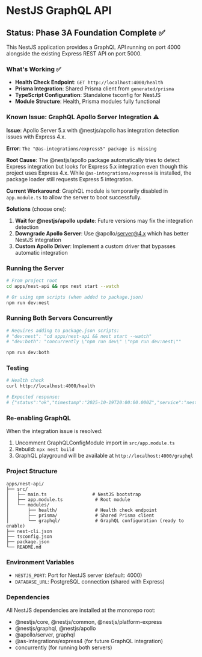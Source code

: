 # NestJS GraphQL API

## Status: Phase 3A Foundation Complete ✅

This NestJS application provides a GraphQL API running on port 4000 alongside the existing Express REST API on port 5000.

### What's Working ✅

- **Health Check Endpoint**: `GET http://localhost:4000/health`
- **Prisma Integration**: Shared Prisma client from `generated/prisma`
- **TypeScript Configuration**: Standalone tsconfig for NestJS
- **Module Structure**: Health, Prisma modules fully functional

### Known Issue: GraphQL Apollo Server Integration ⚠️

**Issue**: Apollo Server 5.x with @nestjs/apollo has integration detection issues with Express 4.x.

**Error**: `The "@as-integrations/express5" package is missing`

**Root Cause**: The @nestjs/apollo package automatically tries to detect Express integration but looks for Express 5.x integration even though this project uses Express 4.x. While `@as-integrations/express4` is installed, the package loader still requests Express 5 integration.

**Current Workaround**: GraphQL module is temporarily disabled in `app.module.ts` to allow the server to boot successfully.

**Solutions** (choose one):
1. **Wait for @nestjs/apollo update**: Future versions may fix the integration detection
2. **Downgrade Apollo Server**: Use @apollo/server@4.x which has better NestJS integration
3. **Custom Apollo Driver**: Implement a custom driver that bypasses automatic integration

### Running the Server

```bash
# From project root
cd apps/nest-api && npx nest start --watch

# Or using npm scripts (when added to package.json)
npm run dev:nest
```

### Running Both Servers Concurrently

```bash
# Requires adding to package.json scripts:
# "dev:nest": "cd apps/nest-api && nest start --watch"
# "dev:both": "concurrently \"npm run dev\" \"npm run dev:nest\""

npm run dev:both
```

### Testing

```bash
# Health check
curl http://localhost:4000/health

# Expected response:
# {"status":"ok","timestamp":"2025-10-19T20:00:00.000Z","service":"nest-api"}
```

### Re-enabling GraphQL

When the integration issue is resolved:

1. Uncomment GraphQLConfigModule import in `src/app.module.ts`
2. Rebuild: `npx nest build`
3. GraphQL playground will be available at `http://localhost:4000/graphql`

### Project Structure

```
apps/nest-api/
├── src/
│   ├── main.ts                 # NestJS bootstrap
│   ├── app.module.ts            # Root module
│   └── modules/
│       ├── health/              # Health check endpoint
│       ├── prisma/              # Shared Prisma client
│       └── graphql/             # GraphQL configuration (ready to enable)
├── nest-cli.json
├── tsconfig.json
├── package.json
└── README.md
```

### Environment Variables

- `NESTJS_PORT`: Port for NestJS server (default: 4000)
- `DATABASE_URL`: PostgreSQL connection (shared with Express)

### Dependencies

All NestJS dependencies are installed at the monorepo root:
- @nestjs/core, @nestjs/common, @nestjs/platform-express
- @nestjs/graphql, @nestjs/apollo
- @apollo/server, graphql
- @as-integrations/express4 (for future GraphQL integration)
- concurrently (for running both servers)
